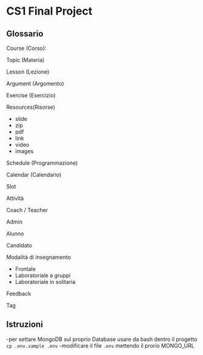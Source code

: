 # CS1 Final Project

## Glossario

Course (Corso): 

Topic (Materia)

Lesson (Lezione)

Argument (Argomento)

Exercise (Esercizio)

Resources(Risorse)
- slide
- zip
- pdf
- link
- video
- images

Schedule (Programmazione)

Calendar (Calendario)

Slot

Attività

Coach / Teacher

Admin

Alunno

Candidato

Modalità di insegnamento
- Frontale
- Laboratoriale a gruppi
- Laboratoriale in solitaria

Feedback 

Tag


## Istruzioni
-per settare MongoDB sul proprio Database usare da bash dentro il progetto `cp .env.sample .env`
-modificare il file `.env` mettendo il prorio MONGO_URL 
